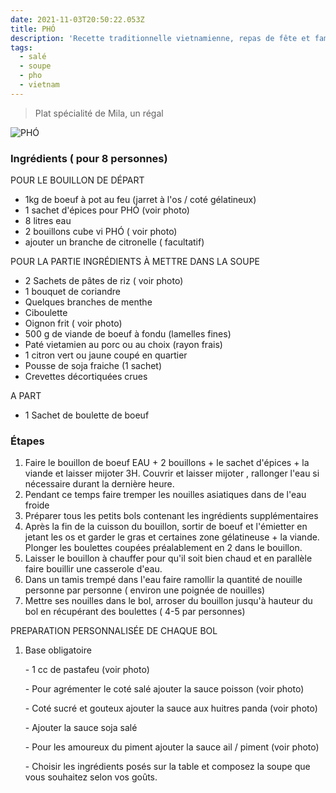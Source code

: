 ```yaml
---
date: 2021-11-03T20:50:22.053Z
title: PHÓ
description: 'Recette traditionnelle vietnamienne, repas de fête et familiale'
tags:
  - salé
  - soupe
  - pho
  - vietnam
---
```

> Plat spécialité de Mila, un régal

![PHÓ]( "PHÓ")

### Ingrédients ( pour 8 personnes)

POUR LE BOUILLON DE DÉPART

* 1kg de boeuf à pot au feu (jarret à l'os / coté gélatineux)
* 1 sachet d'épices pour PHÓ (voir photo)
* 8 litres eau
* 2 bouillons cube vi PHÓ ( voir photo)
* ajouter un branche de citronelle ( facultatif)

POUR LA PARTIE INGRÉDIENTS À METTRE DANS LA SOUPE

* 2 Sachets de pâtes de riz ( voir photo)
* 1 bouquet de coriandre
* Quelques branches de menthe
* Ciboulette
* Oignon frit ( voir photo)
* 500 g de viande de boeuf à fondu (lamelles fines)
* Paté vietamien au porc ou au choix (rayon frais)
* 1 citron vert ou jaune coupé en quartier
* Pousse de soja fraiche (1 sachet)
* Crevettes décortiquées crues

A PART 

* 1 Sachet de boulette de boeuf

### Étapes

1. Faire le bouillon de boeuf EAU + 2 bouillons  + le sachet d'épices + la viande et laisser mijoter 3H. Couvrir et laisser mijoter , rallonger l'eau si nécessaire durant la dernière heure.
2. Pendant ce temps faire tremper les nouilles asiatiques dans de l'eau froide
3. Préparer tous les petits bols contenant les ingrédients supplémentaires
4. Après la fin de la cuisson du bouillon, sortir de boeuf et l'émietter en jetant les os et garder le gras et certaines zone gélatineuse + la viande. Plonger les boulettes coupées préalablement en 2 dans le bouillon.
5. Laisser le bouillon à chauffer pour qu'il soit bien chaud et en parallèle faire bouillir une casserole d'eau.
6. Dans un tamis trempé dans l'eau faire ramollir la quantité de nouille personne par personne ( environ une poignée de nouilles)
7. Mettre ses nouilles dans le bol, arroser du bouillon jusqu'à hauteur du bol en récupérant des boulettes ( 4-5 par personnes)

PREPARATION PERSONNALISÉE DE CHAQUE BOL

1. Base obligatoire 

   \- 1 cc de pastafeu (voir photo)

   \- Pour agrémenter le coté salé ajouter la sauce poisson (voir photo)

   \- Coté sucré et gouteux ajouter la sauce aux huitres panda (voir photo)

   \- Ajouter la sauce soja salé

   \- Pour les amoureux du piment ajouter la sauce ail / piment (voir photo)

   \- Choisir les ingrédients posés sur la table et composez la soupe que vous souhaitez selon vos goûts.



![]()

![]()

![]()

![]()

![]()

